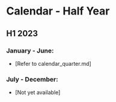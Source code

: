 # Calendar - Half Year

## H1 2023

### January - June:
- [Refer to calendar_quarter.md]

### July - December:
- [Not yet available]
